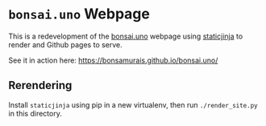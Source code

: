 # `bonsai.uno` Webpage

This is a redevelopment of the [bonsai.uno](https://bonsai.uno/) webpage using [staticjinja](https://github.com/Ceasar/staticjinja) to render and Github pages to serve.

See it in action here: https://bonsamurais.github.io/bonsai.uno/

## Rerendering

Install `staticjinja` using pip in a new virtualenv, then run `./render_site.py` in this directory.
